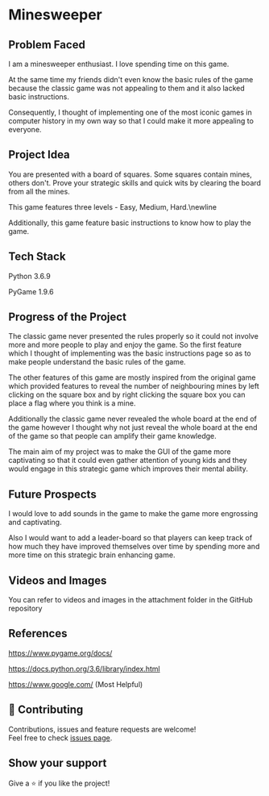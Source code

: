 # Minesweeper

## Problem Faced
I am a minesweeper enthusiast. I love spending time on this game. 

At the same time my friends didn't even know the basic rules of the game because the classic game was not appealing to them and it also lacked basic instructions.

Consequently, I thought of implementing one of the most iconic games in computer history in my own way so that I could make it more appealing to everyone.


## Project Idea
You are presented with a board of squares. Some squares contain mines, others don't.
Prove your strategic skills and quick wits by clearing the board from all the mines.
 
This game features three levels - Easy, Medium, Hard.\newline 

Additionally, this game feature basic instructions to know how to play the game.

## Tech Stack
Python 3.6.9

PyGame 1.9.6

## Progress of the Project
The classic game never presented the rules properly so it could not involve more and more people to play and enjoy the game. So the first feature which I thought of implementing was the basic instructions page so as to make people understand the basic rules of the game.

The other features of this game are mostly inspired from the original game which provided features to reveal the number of neighbouring mines by left clicking on the square box and by right clicking the square box you can place a flag where you think is a mine.

Additionally the classic game never revealed the whole board at the end of the game however I thought why not just reveal the whole board at the end of the game so that people can amplify their game knowledge.

The main aim of my project was to make the GUI of the game more captivating so that it could even gather attention of young kids and they would engage in this strategic game which improves their mental ability.

## Future Prospects
I would love to add sounds in the game to make the game more engrossing and captivating.

Also I would want to add a leader-board so that players can keep track of how much they have improved themselves over time by spending more and more time on this strategic brain enhancing game. 

## Videos and Images
You can refer to videos and images in the attachment folder in the GitHub repository 

## References
https://www.pygame.org/docs/

https://docs.python.org/3.6/library/index.html

https://www.google.com/ (Most Helpful) 

## 🤝 Contributing

Contributions, issues and feature requests are welcome!<br/>Feel free to check [issues page](https://github.com/divyamagwl/Minesweeper/issues).

 
## Show your support

Give a ⭐️ if you like the project!
